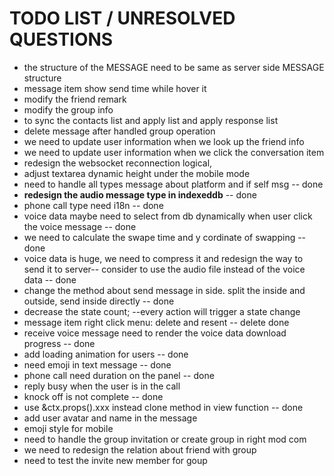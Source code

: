 # TODO LIST / UNRESOLVED QUESTIONS

- the structure of the MESSAGE need to be same as server side MESSAGE structure
- message item show send time while hover it
- modify the friend remark
- modify the group info
- to sync the contacts list and apply list and apply response list
- delete message after handled group operation
- we need to update user information when we look up the friend info
- we need to update user information when we click the conversation item
- redesign the websocket reconnection logical,
- adjust textarea dynamic height under the mobile mode
- need to handle all types message about platform and if self msg -- done
- **redesign the audio message type in indexeddb** -- done
- phone call type need i18n -- done
- voice data maybe need to select from db dynamically when user click the voice message -- done
- we need to calculate the swape time and y cordinate of swapping -- done
- voice data is huge, we need to compress it and redesign the way to send it to server-- consider to use the audio file instead of the voice data -- done
- change the method about send message in side. split the inside and outside, send inside directly -- done
- decrease the state count; --every action will trigger a state change
- message item right click menu: delete and resent -- delete done
- receive voice message need to render the voice data download progress -- done
- add loading animation for users -- done
- need emoji in text message -- done
- phone call need duration on the panel -- done
- reply busy when the user is in the call
- knock off is not complete -- done
- use &ctx.props().xxx instead clone method in view function -- done
- add user avatar and name in the message
- emoji style for mobile
- need to handle the group invitation or create group in right mod com
- we need to redesign the relation about friend with group
- need to test the invite new member for goup
